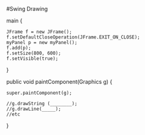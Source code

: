 #Swing Drawing 


main
{
        
    JFrame f = new JFrame();
    f.setDefaultCloseOperation(JFrame.EXIT_ON_CLOSE);
    myPanel p = new myPanel();
    f.add(p);
    f.setSize(800, 600);
    f.setVisible(true);
}


public void paintComponent(Graphics g) {  
        
            
    super.paintComponent(g);
    
    //g.drawString (________); 
    //g.drawLine(_____); 
    //etc 
        
}
